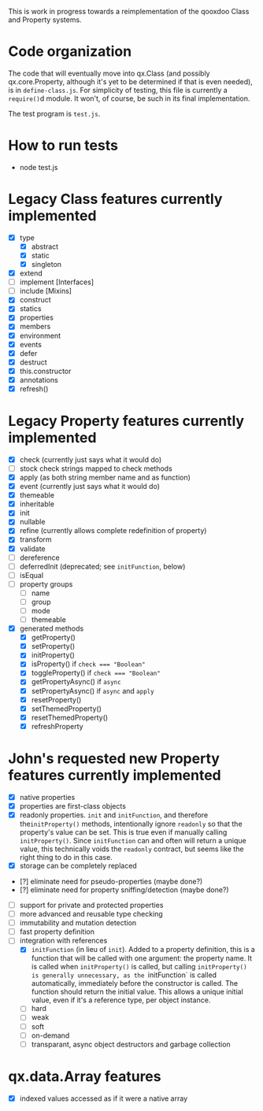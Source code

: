 This is work in progress towards a reimplementation of the qooxdoo
Class and Property systems.

# Code organization
The code that will eventually move into qx.Class (and possibly
qx.core.Property, although it's yet to be determined if that is even
needed), is in `define-class.js`. For simplicity of testing, this file
is currently a `require()`d module. It won't, of course, be such in
its final implementation.

The test program is `test.js`.

# How to run tests
- node test.js

# Legacy Class features currently implemented
- [x] type
  - [x] abstract
  - [x] static
  - [x] singleton
- [x] extend
- [ ] implement [Interfaces]
- [ ] include [Mixins]
- [x] construct
- [x] statics
- [x] properties
- [x] members
- [x] environment
- [x] events
- [x] defer
- [x] destruct
- [x] this.constructor
- [x] annotations
- [x] refresh()

# Legacy Property features currently implemented
- [x] check (currently just says what it would do)
- [ ] stock check strings mapped to check methods
- [x] apply (as both string member name and as function)
- [x] event (currently just says what it would do)
- [x] themeable
- [x] inheritable
- [x] init
- [x] nullable
- [x] refine (currently allows complete redefinition of property)
- [x] transform
- [x] validate
- [ ] dereference
- [ ] deferredInit (deprecated; see `initFunction`, below)
- [ ] isEqual
- [ ] property groups
  - [ ] name
  - [ ] group
  - [ ] mode
  - [ ] themeable
- [x] generated methods
  - [x] getProperty()
  - [x] setProperty()
  - [x] initProperty()
  - [x] isProperty() if `check === "Boolean"`
  - [x] toggleProperty() if `check === "Boolean"`
  - [x] getPropertyAsync() if `async`
  - [x] setPropertyAsync() if `async` and `apply`
  - [x] resetProperty()
  - [x] setThemedProperty()
  - [x] resetThemedProperty()
  - [x] refreshProperty

# John's requested new Property features currently implemented
- [x] native properties
- [x] properties are first-class objects
- [x] readonly properties. `init` and `initFunction`, and therefore
  the`initProperty()` methods, intentionally ignore `readonly` so that
  the property's value can be set. This is true even if manually
  calling `initProperty()`. Since `initFunction` can and often will
  return a unique value, this technically voids the `readonly`
  contract, but seems like the right thing to do in this case.
- [x] storage can be completely replaced
- [?] eliminate need for pseudo-properties (maybe done?)
- [?] eliminate need for property sniffing/detection (maybe done?)
- [ ] support for private and protected properties
- [ ] more advanced and reusable type checking
- [ ] immutability and mutation detection
- [ ] fast property definition
- [ ] integration with references
  - [x] `initFunction` (in lieu of `init`). Added to a property
    definition, this is a function that will be called with one
    argument: the property name. It is called when `initProperty()` is
    called, but calling `initProperty() is generally unnecessary, as
    the `initFunction` is called automatically, immediately before the
    constructor is called. The function should return the initial
    value. This allows a unique initial value, even if it's a
    reference type, per object instance.
  - [ ] hard
  - [ ] weak
  - [ ] soft
  - [ ] on-demand
  - [ ] transparant, async object destructors and garbage collection

# qx.data.Array features
- [x] indexed values accessed as if it were a native array
